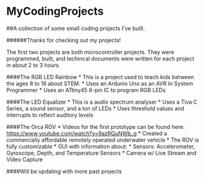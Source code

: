 # MyCodingProjects
##A collection of some small coding projects I've built.

######Thanks for checking out my projects!

The first two projects are both microcontroller projects.
They were programmed, built, and techincal documents were written for each project in about 2 to 3 hours. 

####The RGB LED Rainbow 
	* This is a project used to teach kids between the ages 8 to 16 about STEM.
	* Uses an Ardunio Uno as an AVR In System Programmer
	* Uses an ATtiny45 8-pin IC to program RGB LEDs

####The LED Equalizer
	* This is a audio spectrum analyser
	* Uses a Tiva C Series, a sound sensor, and a ton of LEDs
	* Uses threshold values and interrupts to reflect auditory levels 

####The Orca ROV
	* Videos for the first prototype can be found here: https://www.youtube.com/watch?v=9azRQuNWb_g
	* Created a commercially affordable remotely operated underwater vehicle 
	* The ROV is fully customizable
	* GUI with information about:
		* Sensors: Accelerometer, Gyroscope, Depth, and Temperature Sensors
		* Camera w/ Live Stream and Video Capture

####Will be updating with more past projects
